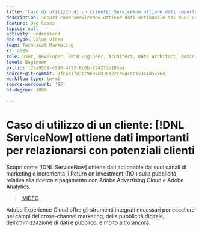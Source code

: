 ```yaml
---
title: 'Caso di utilizzo di un cliente: ServiceNow ottiene dati importanti per relazionarsi con potenziali clienti'
description: Scopri come ServiceNow ottiene dati actionable dai suoi canali di marketing e incrementa il Return on Investment (ROI) sugli annunci di ricerca a pagamento con Adobe Advertising Cloud e Adobe Analytics.
feature: Use Cases
topics: null
activity: understand
doc-type: value video
team: Technical Marketing
kt: 4385
role: User, Developer, Data Engineer, Architect, Data Architect, Admin, Leader
level: Beginner
exl-id: f25a9539-4596-4f22-8c6b-224273e185e4
source-git-commit: 8fc641743bc9e07b838a22ca64ccc15344d52764
workflow-type: tm+mt
source-wordcount: '95'
ht-degree: 100%

---
```


# Caso di utilizzo di un cliente: [!DNL ServiceNow] ottiene dati importanti per relazionarsi con potenziali clienti

Scopri come [!DNL ServiceNow] ottiene dati actionable dai suoi canali di marketing e incrementa il Return on Investment (ROI) sulla pubblicità relativa alla ricerca a pagamento con Adobe Advertising Cloud e Adobe Analytics.

>[!VIDEO](https://video.tv.adobe.com/v/31504/?quality=12&learn=on)

Adobe Experience Cloud offre gli strumenti integrati necessari per eccellere nei campi del cross-channel marketing, della pubblicità digitale, dell’ottimizzazione di dati e pubblico, e molto altro ancora.

